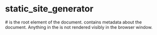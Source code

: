 # static_site_generator

#<html> is the root element of the document.
    <head> contains metadata about the document. Anything in the <head> is not rendered visibly in the browser window.
    <title> is the title of the document, which is displayed in the browser tab.
    <body> contains the content of the document, which is what is rendered in the browser window.
    <h1> is a top-level heading.
    <p> is a paragraph of text.
    <a> is a hyperlink. The href attribute is the URL the link points to. Attributes are key-value pairs that provide additional information about an element, like href="https://www.boot.dev".

# CSS (Cascading Style Sheets)
    a way to dress up your HTML with colors, fonts, responsive layouts, animations, etc.

/* Make all <h1> HTML elements red */
h1 {
  color: red;
}

/* Make all <p> HTML elements 50% of the screen width */
p {
  max-width: 50%;
}

# Primary purpose of this site generator is to convert md to html

# LeafNode a type of HTMLNode that represents a single HTML tag with no children <p> tag with some text inside
    It's a leaf in a tree of HTML nodes

# Markdown parsers often support nesting of inline elements (bold within italics) will not be doing that for this project for simplicity
    Can do later if interested

